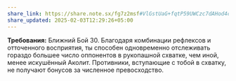 ```yaml
---
share_link: https://share.note.sx/fg7z2msf#VlGstUaG+fqtP59UWCzc7dAHod4cgbQRGHKqYxk3jPA
share_updated: 2025-02-03T12:29:26+05:00
---
```

**Требования:** Ближний Бой 30.
Благодаря комбинации рефлексов и отточенного восприятия, ты способен одновременно отслеживать гораздо большее число оппонентов в рукопашной схватке, чем иной, менее искушённый Аколит. Противники, вступающие с тобой в схватку, не получают бонусов за численное превосходство.